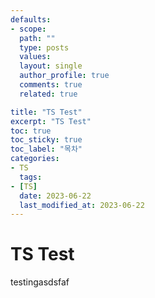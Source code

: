 ```yaml
---
defaults:
- scope:
  path: ""
  type: posts
  values:
  layout: single
  author_profile: true
  comments: true
  related: true

title: "TS Test"
excerpt: "TS Test"
toc: true
toc_sticky: true
toc_label: "목차"
categories:
- TS
  tags:
- [TS]
  date: 2023-06-22
  last_modified_at: 2023-06-22
---
```

# TS Test

testingasdsfaf

```cpp
```